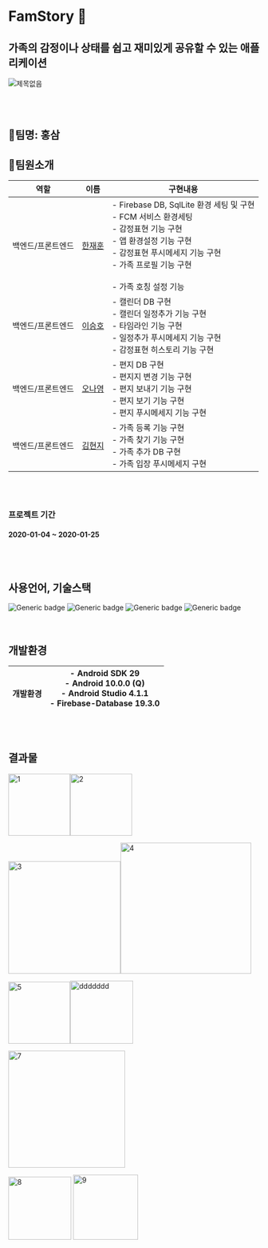 # FamStory :house_with_garden:   

## 가족의 감정이나 상태를 쉽고 재미있게 공유할 수 있는 애플리케이션   

![제목없음](https://user-images.githubusercontent.com/56735744/105649870-2410a080-5ef5-11eb-9ad5-cb98e45c656d.png)

<br>
<br>



## :green_heart:팀명: 홍삼 
## :green_heart:팀원소개


<table class="tg">
<thead>
  <tr>
    <th class="tg-c3ow">역할</th>
    <th class="tg-c3ow">이름</th>
    <th class="tg-c3ow">구현내용</th>
  </tr>
</thead>
<tbody>
  <tr>
    <td class="tg-0pky">백엔드/프론트엔드</td>
    <td class="tg-0pky"><a href = "https://github.com/nnsyu" target = "blank" >한재훈</td>
    <td class="tg-0pky">- Firebase DB, SqlLite 환경 세팅 및 구현<br>- FCM 서비스 환경세팅 <br>- 감정표현 기능 구현<br>- 앱 환경설정 기능 구현<br>- 감정표현 푸시메세지 기능 구현<br>- 가족 프로필 기능 구현<br><br>- 가족 호칭 설정 기능 <br></td>
  </tr>
  <tr>
    <td class="tg-0pky">백엔드/프론트엔드</td>
    <td class="tg-0pky"><a href = "https://github.com/devaspirant0510" target = "blank" >이승호</td>
    <td class="tg-0pky">- 캘린더 DB 구현 <br>- 캘린더 일정추가 기능 구현<br>- 타임라인 기능 구현<br>- 일정추가 푸시메세지 기능 구현<br>- 감정표현 히스토리 기능 구현<br></td>
  </tr>
  <tr>
    <td class="tg-0pky">백엔드/프론트엔드</td>
    <td class="tg-0pky"><a href = "https://github.com/NanaYoungg" target = "blank" >오나영</td>
    <td class="tg-0pky">- 편지 DB 구현<br>- 편지지 변경 기능 구현<br>- 편지 보내기 기능 구현<br>- 편지 보기 기능 구현 <br>- 편지 푸시메세지 기능 구현</td>
  </tr>
  <tr>
    <td class="tg-0pky">백엔드/프론트엔드</td>
    <td class="tg-0pky"><a href = "https://github.com/kimhyeonji3" target = "blank" >김현지</td>
    <td class="tg-0pky">- 가족 등록 기능 구현<br>- 가족 찾기 기능 구현<br>- 가족 추가 DB 구현<br>- 가족 입장 푸시메세지 구현</td>
  </tr>
</tbody>
</table>
<br>
<br>

### 프로젝트 기간 
#### 2020-01-04 ~ 2020-01-25 
<br>
<br>

## 사용언어, 기술스택
![Generic badge](https://img.shields.io/badge/platform-Mobile-green.svg) ![Generic badge](https://img.shields.io/badge/OS-Android-brightgreen.svg)
![Generic badge](https://img.shields.io/badge/database-SqlLite,firebaseDB,SharedPreferences-yellow.svg)
![Generic badge](https://img.shields.io/badge/language-Java,Sql-important.svg) 

<br>

## 개발환경   


<table class="tg">
<thead>
  <tr>
    <th class="tg-0pky"><br>개발환경</th>
    <th class="tg-0pky">- Android SDK 29<br>- Android 10.0.0 (Q)<br>- Android Studio 4.1.1<br>- Firebase-Database 19.3.0<br></th>
  </tr>
</thead>
</table>

<br>
<br>


## 결과물

<img width="124" alt="1" src="https://user-images.githubusercontent.com/56735744/105656200-0814fb00-5f05-11eb-8b16-a7faeaca1a4f.png"><img width="124" alt="2" src="https://user-images.githubusercontent.com/56735744/105656201-08ad9180-5f05-11eb-901b-455f11132065.png">   


<img width="225" alt="3" src="https://user-images.githubusercontent.com/56735744/105656203-09462800-5f05-11eb-9bcd-a5ae016614b8.png"><img width="262" alt="4" src="https://user-images.githubusercontent.com/56735744/105656189-051a0a80-5f05-11eb-967f-dfb65193057c.png"> 



<img width="124" alt="5" src="https://user-images.githubusercontent.com/56735744/105656192-06e3ce00-5f05-11eb-9a5e-12c36ee47e32.png"><img width="126" alt="ddddddd" src="https://user-images.githubusercontent.com/56735744/105656699-2f1ffc80-5f06-11eb-90a6-424dfbed407f.png">



<img width="234" alt="7" src="https://user-images.githubusercontent.com/56735744/105656195-077c6480-5f05-11eb-9a1b-1d2b3b92fc9d.png">

<img width="126" alt="8" src="https://user-images.githubusercontent.com/56735744/105656197-077c6480-5f05-11eb-88d2-105897fc6815.png"> <img width="130" alt="9" src="https://user-images.githubusercontent.com/56735744/105656199-0814fb00-5f05-11eb-8fe0-bcb046080347.png">




